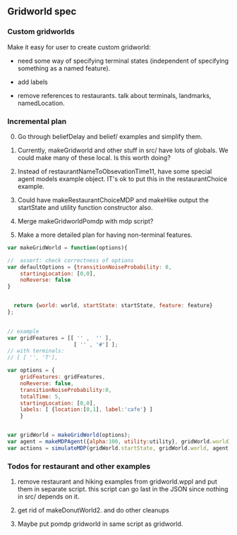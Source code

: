 ## Gridworld spec

### Custom gridworlds
Make it easy for user to create custom gridworld:


- need some way of specifying terminal states (independent of specifying something as a named feature).

- add labels

- remove references to restaurants. talk about terminals, landmarks, namedLocation. 

### Incremental plan

0. Go through beliefDelay and belief/ examples and simplify them. 

1. Currently, makeGridworld and other stuff in src/ have lots of globals. We could make many of these local. Is this worth doing?

1. Instead of restaurantNameToObsevationTime11, have some special agent models example object. IT's ok to put this in the restaurantChoice example. 

1. Could have makeRestaurantChoiceMDP and makeHike output the startState and
utility function constructor also. 

3. Merge makeGridworldPomdp with mdp script?

4. Make a more detailed plan for having non-terminal features. 



```javascript
var makeGridWorld = function(options){

//  assert: check correctness of options
var defaultOptions = {transitionNoiseProbability: 0,
    startingLocation: [0,0],
    noReverse: false
}


  return {world: world, startState: startState, feature: feature}
};
  

// example
var gridFeatures = [[ '' ,  '' ],
                     [ '' , '#'] ];
// with terminals:
// [ [ '', 'T'],                     

var options = {
    gridFeatures: gridFeatures,
    noReverse: false,
    transitionNoiseProbability:0,
    totalTime: 5,
    startingLocation: [0,0],
    labels: [ {location:[0,1], label:'cafe'} ]
    }


var gridWorld = makeGridWorld(options);
var agent = makeMDPAgent({alpha:100, utility:utility}, gridWorld.world);
var actions = simulateMDP(gridWorld.startState, gridWorld.world, agent, 'actions');


```


### Todos for restaurant and other examples

1. remove restaurant and hiking examples from gridworld.wppl and put them in separate script. this script can go last in the JSON since nothing in src/ depends on it.

2. get rid of makeDonutWorld2. and do other cleanups

3. Maybe put pomdp gridworld in same script as gridworld. 


